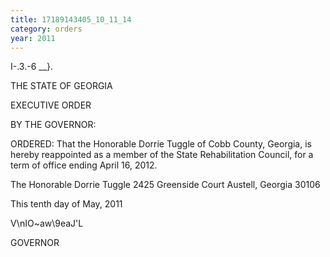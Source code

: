 ```yaml
---
title: 17189143405_10_11_14
category: orders
year: 2011
---
```

 

I-.3.-6 __}.

THE STATE OF GEORGIA

EXECUTIVE ORDER

BY THE GOVERNOR:

ORDERED: That the Honorable Dorrie Tuggle of Cobb County, Georgia, is
hereby reappointed as a member of the State Rehabilitation
Council, for a term of office ending April 16, 2012.

The Honorable Dorrie Tuggle
2425 Greenside Court
Austell, Georgia 30106

This tenth day of May, 2011

V\nIO~aw\9eaJ'L

GOVERNOR

